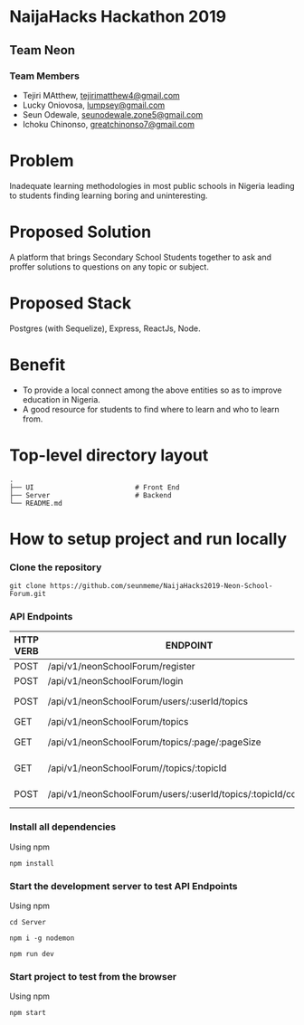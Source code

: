 # NaijaHacks Hackathon 2019

## Team Neon

### Team Members

- Tejiri MAtthew, tejirimatthew4@gmail.com
- Lucky Oniovosa, lumpsey@gmail.com
- Seun Odewale, seunodewale.zone5@gmail.com
- Ichoku Chinonso, greatchinonso7@gmail.com


# Problem

Inadequate learning methodologies in most public schools in Nigeria leading to students finding learning boring and uninteresting.

# Proposed Solution

A platform that brings Secondary School Students together to ask and proffer solutions to questions on any topic or subject.

# Proposed Stack

Postgres (with Sequelize), Express, ReactJs, Node.

# Benefit

- To provide a local connect among the above entities so as to
improve education in Nigeria.
- A good resource for students to find where to learn and who to learn from.

# Top-level directory layout

    .
    ├── UI                         # Front End
    ├── Server                     # Backend
    └── README.md   


# How to setup project and run locally

### Clone the repository 

```
git clone https://github.com/seunmeme/NaijaHacks2019-Neon-School-Forum.git
```

### API Endpoints

| HTTP VERB     | ENDPOINT                                                       | FUNCTIONALITY                  |
| ------------- |----------------------------------------------------------------| ------------------------------|
| POST          | /api/v1/neonSchoolForum/register                               | Ceate new user         |
| POST          | /api/v1/neonSchoolForum/login                                  | Users login    |
| POST          | /api/v1/neonSchoolForum/users/:userId/topics                   | Create a new topic    |
| GET           | /api/v1/neonSchoolForum/topics                                 | Get all topics    |
| GET           | /api/v1/neonSchoolForum/topics/:page/:pageSize                 | Get Paginated topics    |
| GET           | /api/v1/neonSchoolForum//topics/:topicId                       | Get a particular topic    |
| POST          | /api/v1/neonSchoolForum/users/:userId/topics/:topicId/comments | Add a new comment |

### Install all dependencies

Using npm

```
npm install
```

### Start the development server to test API Endpoints

Using npm

```
cd Server
```
```
npm i -g nodemon
```
```
npm run dev
```

### Start project to test from the browser


Using npm

```
npm start
```
